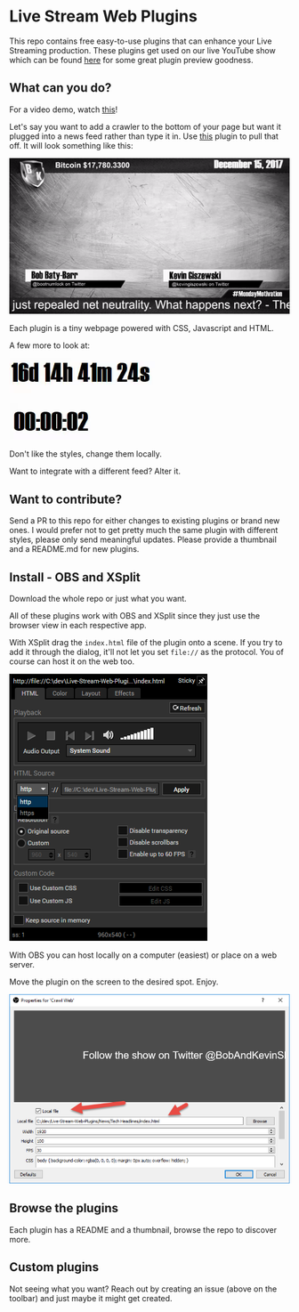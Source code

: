 # Live Stream Web Plugins

This repo contains free easy-to-use plugins that can enhance your Live Streaming production. These plugins get used on our live YouTube show which can be found [here](https://www.youtube.com/watch?v=1gnFUAa89ns) for some great plugin preview goodness.

## What can you do? 

For a video demo, watch [this](https://www.youtube.com/watch?v=ZMJpKGmxdB0)!

Let's say you want to add a crawler to the bottom of your page but want it plugged into a news feed rather than type it in. Use [this](https://github.com/kgiszewski/Live-Stream-Web-Plugins/tree/master/News/Tech%20Headlines) plugin to pull that off. It will look something like this:

[![Crawl](News/Tech%20Headlines/img/thumb.gif)](News/Tech%20Headlines)

Each plugin is a tiny webpage powered with CSS, Javascript and HTML. 

A few more to look at:

[![thumb](Date%20and%20Time/Countdown%20Timer/img/thumb.gif)](Date%20and%20Time/Countdown%20Timer)

[![thumb](Date%20and%20Time/Timer%20Up/img/thumb.gif)](Date%20and%20Time/Timer%20Up)

Don't like the styles, change them locally.

Want to integrate with a different feed? Alter it.

## Want to contribute?

Send a PR to this repo for either changes to existing plugins or brand new ones. I would prefer not to get pretty much the same plugin with different styles, please only send meaningful updates. Please provide a thumbnail and a README.md for new plugins.

## Install - OBS and XSplit

Download the whole repo or just what you want. 

All of these plugins work with OBS and XSplit since they just use the browser view in each respective app. 

With XSplit drag the `index.html` file of the plugin onto a scene. If you try to add it through the dialog, it'll not let you set `file://` as the protocol. You of course can host it on the web too.

![xsplit](img/xsplit-install.png)

With OBS you can host locally on a computer (easiest) or place on a web server.

Move the plugin on the screen to the desired spot. Enjoy.

![xsplit](img/obs-install.png)

## Browse the plugins

Each plugin has a README and a thumbnail, browse the repo to discover more.

## Custom plugins

Not seeing what you want? Reach out by creating an issue (above on the toolbar) and just maybe it might get created.
